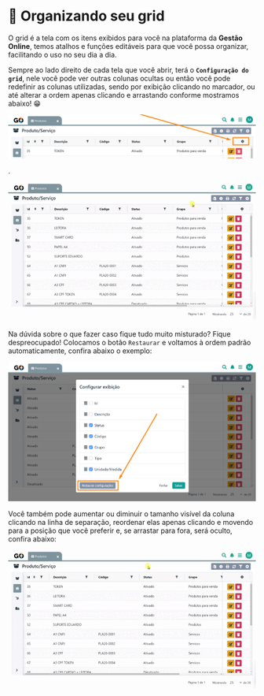 # 🔩 Organizando seu grid

O grid é a tela com os itens exibidos para você na plataforma da **Gestão Online**, temos atalhos e funções editáveis para que você possa organizar, facilitando o uso no seu dia a dia.

Sempre ao lado direito de cada tela que você abrir, terá o **`Configuração do grid`**, nele você pode ver outras colunas ocultas ou então você pode redefinir as colunas utilizadas, sendo por exibição clicando no marcador, ou até alterar a ordem apenas clicando e arrastando conforme mostramos abaixo! 😁

![](/erp-v2/assets/funcionalidades/produtos/aba_produtos_filtro_grid.png)

.

![](/erp-v2/assets/funcionalidades/produtos/aba_produtos_filtro_grid.gif)

Na dúvida sobre o que fazer caso fique tudo muito misturado? Fique despreocupado! Colocamos o botão `Restaurar` e voltamos à ordem padrão automaticamente, confira abaixo o exemplo:

![](/erp-v2/assets/funcionalidades/produtos/aba_produtos_filtro_grid_restaurar.png)

Você também pode aumentar ou diminuir o tamanho visível da coluna clicando na linha de separação, reordenar elas apenas clicando e movendo para a posição que você preferir e, se arrastar para fora, será oculto, confira abaixo:

![](/erp-v2/assets/funcionalidades/produtos/aba_produtos_filtro_mouse.gif)